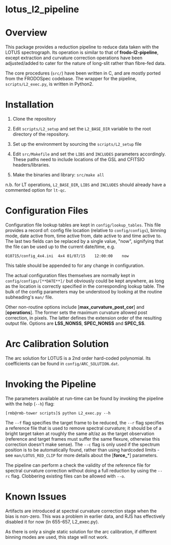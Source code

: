 lotus\_l2\_pipeline
=================

# Overview

This package provides a reduction pipeline to reduce data taken with the LOTUS spectrograph. Its operation is similar 
to that of **frodo-l2-pipeline**, except extraction and curvature correction operations have been adjusted/added to cater 
for the nature of long-slit rather than fibre-fed data. 

The core procedures (`src/`) have been written in C, and are mostly ported from the FRODOSpec codebase. The wrapper for the 
pipeline, `scripts/L2_exec.py`, is written in Python2.

# Installation

1. Clone the repository

2. Edit `scripts/L2_setup` and set the `L2_BASE_DIR` variable to the root directory of the repository.

3. Set up the environment by sourcing the `scripts/L2_setup` file

4. Edit `src/Makefile` and set the `LIBS` and `INCLUDES` parameters accordingly. These paths need to include locations of the GSL and CFITSIO headers/libraries. 

5. Make the binaries and library: `src/make all`

n.b. for LT operations, `L2_BASE_DIR`, `LIBS` and `INCLUDES` should already have a commented option for `lt-qc`.

# Configuration Files

Configuration file lookup tables are kept in `config/lookup_tables`. This file provides a record of: config file location (relative to `config/configs`), binning mode, date active from, time active from, date active to and time active to. The last two fields can be replaced by a single value, "now", signifying that the file can be used up to the current date/time, e.g.

`010715/config_4x4.ini	4x4	01/07/15	12:00:00	now`

This table should be appended to for any change in configuration.

The actual configuration files themselves are normally kept in `config/configs/[**DATE**]/` but obviously could be kept anywhere, as long as the location is correctly specified in the corresponding lookup table. The bulk of the config parameters may be understood by looking at the routine subheading's `man/` file. 

Other non-routine options include [**max\_curvature\_post\_cor**] and [**operations**]. The former sets the maximum curvature allowed post correction, in pixels. The latter defines the extension order of the resulting output file. Options are **LSS\_NONSS**, **SPEC\_NONSS** and **SPEC\_SS**.


# Arc Calibration Solution

The arc solution for LOTUS is a 2nd order hard-coded polynomial. Its coefficients can be found in `config/ARC_SOLUTION.dat`.

# Invoking the Pipeline

The parameters available at run-time can be found by invoking the pipeline with the help (`--h`) flag:

`[rmb@rmb-tower scripts]$ python L2_exec.py --h`

The `--f` flag specifies the target frame to be reduced, the `--r` flag specifies a reference file that is used to 
remove spectral curvature; it should be of a bright target taken at roughly the same alt/az as the target observation 
(reference and target frames must suffer the same flexure, otherwise this correction doesn't make sense).
The `--c` flag is only used if the spectrum position is to be automatically found, rather than using hardcoded limits - 
see `man/LOTUS_RED_CLIP` for more details about the [**force\_***] parameters.

The pipeline can perform a check the validity of the reference file for spectral curvature correction without doing a 
full reduction by using the `--rc` flag. Clobbering existing files can be allowed with `--o`.

# Known Issues

Artifacts are introduced at spectral curvature correction stage when the bias is non-zero. This was a problem in earlier 
data, and RJS has effectively disabled it for now (ln 655-657, L2_exec.py).

As there is only a single static solution for the arc calibration, if different binning modes are used, this stage will 
not work.

